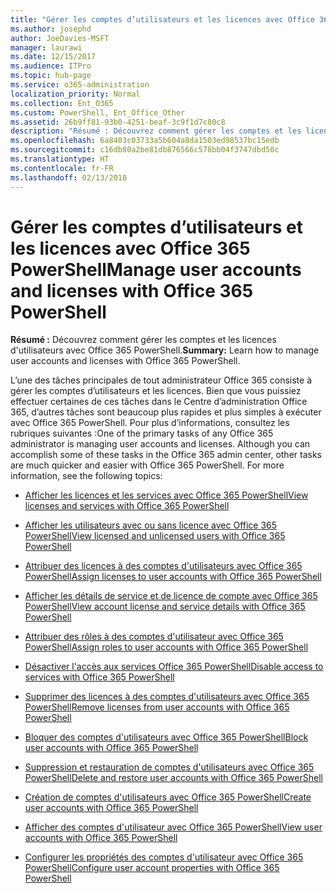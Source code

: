 ```yaml
---
title: "Gérer les comptes d’utilisateurs et les licences avec Office 365 PowerShell"
ms.author: josephd
author: JoeDavies-MSFT
manager: laurawi
ms.date: 12/15/2017
ms.audience: ITPro
ms.topic: hub-page
ms.service: o365-administration
localization_priority: Normal
ms.collection: Ent_O365
ms.custom: PowerShell, Ent_Office_Other
ms.assetid: 26b9ff81-93b0-4251-beaf-3c9f1d7c80c8
description: "Résumé : Découvrez comment gérer les comptes et les licences d'utilisateurs avec Office 365 PowerShell."
ms.openlocfilehash: 6a8403c03733a5b604a8da1503ed98537bc15edb
ms.sourcegitcommit: c16db80a2be81db876566c578bb04f3747dbd50c
ms.translationtype: HT
ms.contentlocale: fr-FR
ms.lasthandoff: 02/13/2018
---
```

# <a name="manage-user-accounts-and-licenses-with-office-365-powershell"></a><span data-ttu-id="50a5a-103">Gérer les comptes d’utilisateurs et les licences avec Office 365 PowerShell</span><span class="sxs-lookup"><span data-stu-id="50a5a-103">Manage user accounts and licenses with Office 365 PowerShell</span></span>

 <span data-ttu-id="50a5a-104">**Résumé :** Découvrez comment gérer les comptes et les licences d'utilisateurs avec Office 365 PowerShell.</span><span class="sxs-lookup"><span data-stu-id="50a5a-104">**Summary:** Learn how to manage user accounts and licenses with Office 365 PowerShell.</span></span>
  
<span data-ttu-id="50a5a-p101">L’une des tâches principales de tout administrateur Office 365 consiste à gérer les comptes d’utilisateurs et les licences. Bien que vous puissiez effectuer certaines de ces tâches dans le Centre d’administration Office 365, d’autres tâches sont beaucoup plus rapides et plus simples à exécuter avec Office 365 PowerShell. Pour plus d’informations, consultez les rubriques suivantes :</span><span class="sxs-lookup"><span data-stu-id="50a5a-p101">One of the primary tasks of any Office 365 administrator is managing user accounts and licenses. Although you can accomplish some of these tasks in the Office 365 admin center, other tasks are much quicker and easier with Office 365 PowerShell. For more information, see the following topics:</span></span>
  
- [<span data-ttu-id="50a5a-108">Afficher les licences et les services avec Office 365 PowerShell</span><span class="sxs-lookup"><span data-stu-id="50a5a-108">View licenses and services with Office 365 PowerShell</span></span>](view-licenses-and-services-with-office-365-powershell.md)
    
- [<span data-ttu-id="50a5a-109">Afficher les utilisateurs avec ou sans licence avec Office 365 PowerShell</span><span class="sxs-lookup"><span data-stu-id="50a5a-109">View licensed and unlicensed users with Office 365 PowerShell</span></span>](view-licensed-and-unlicensed-users-with-office-365-powershell.md)
    
- [<span data-ttu-id="50a5a-110">Attribuer des licences à des comptes d'utilisateurs avec Office 365 PowerShell</span><span class="sxs-lookup"><span data-stu-id="50a5a-110">Assign licenses to user accounts with Office 365 PowerShell</span></span>](assign-licenses-to-user-accounts-with-office-365-powershell.md)
    
- [<span data-ttu-id="50a5a-111">Afficher les détails de service et de licence de compte avec Office 365 PowerShell</span><span class="sxs-lookup"><span data-stu-id="50a5a-111">View account license and service details with Office 365 PowerShell</span></span>](view-account-license-and-service-details-with-office-365-powershell.md)
    
- [<span data-ttu-id="50a5a-112">Attribuer des rôles à des comptes d'utilisateur avec Office 365 PowerShell</span><span class="sxs-lookup"><span data-stu-id="50a5a-112">Assign roles to user accounts with Office 365 PowerShell</span></span>](assign-roles-to-user-accounts-with-office-365-powershell.md)
    
- [<span data-ttu-id="50a5a-113">Désactiver l'accès aux services Office 365 PowerShell</span><span class="sxs-lookup"><span data-stu-id="50a5a-113">Disable access to services with Office 365 PowerShell</span></span>](disable-access-to-services-with-office-365-powershell.md)
    
- [<span data-ttu-id="50a5a-114">Supprimer des licences à des comptes d'utilisateurs avec Office 365 PowerShell</span><span class="sxs-lookup"><span data-stu-id="50a5a-114">Remove licenses from user accounts with Office 365 PowerShell</span></span>](remove-licenses-from-user-accounts-with-office-365-powershell.md)
    
- [<span data-ttu-id="50a5a-115">Bloquer des comptes d'utilisateurs avec Office 365 PowerShell</span><span class="sxs-lookup"><span data-stu-id="50a5a-115">Block user accounts with Office 365 PowerShell</span></span>](block-user-accounts-with-office-365-powershell.md)
    
- [<span data-ttu-id="50a5a-116">Suppression et restauration de comptes d'utilisateurs avec Office 365 PowerShell</span><span class="sxs-lookup"><span data-stu-id="50a5a-116">Delete and restore user accounts with Office 365 PowerShell</span></span>](delete-and-restore-user-accounts-with-office-365-powershell.md)
    
- [<span data-ttu-id="50a5a-117">Création de comptes d'utilisateurs avec Office 365 PowerShell</span><span class="sxs-lookup"><span data-stu-id="50a5a-117">Create user accounts with Office 365 PowerShell</span></span>](create-user-accounts-with-office-365-powershell.md)
    
- [<span data-ttu-id="50a5a-118">Afficher des comptes d'utilisateur avec Office 365 PowerShell</span><span class="sxs-lookup"><span data-stu-id="50a5a-118">View user accounts with Office 365 PowerShell</span></span>](view-user-accounts-with-office-365-powershell.md)
    
- [<span data-ttu-id="50a5a-119">Configurer les propriétés des comptes d'utilisateur avec Office 365 PowerShell</span><span class="sxs-lookup"><span data-stu-id="50a5a-119">Configure user account properties with Office 365 PowerShell</span></span>](configure-user-account-properties-with-office-365-powershell.md)
    

